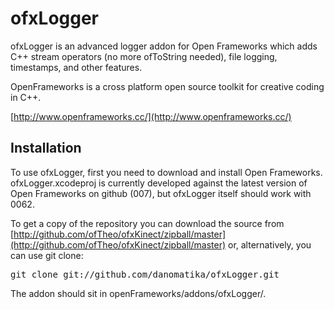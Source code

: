 

ofxLogger
==================

ofxLogger is an advanced logger addon for Open Frameworks which adds C++ stream operators (no more ofToString needed), file logging, timestamps, and other features.

OpenFrameworks is a cross platform open source toolkit for creative coding in C++.

[http://www.openframeworks.cc/](http://www.openframeworks.cc/)

Installation
------------

To use ofxLogger, first you need to download and install Open Frameworks. ofxLogger.xcodeproj is currently developed against the latest version of Open Frameworks on github (007), but ofxLogger itself should work with 0062.

To get a copy of the repository you can download the source from [http://github.com/ofTheo/ofxKinect/zipball/master](http://github.com/ofTheo/ofxKinect/zipball/master) or, alternatively, you can use git clone:
<pre>
git clone git://github.com/danomatika/ofxLogger.git
</pre>

The addon should sit in openFrameworks/addons/ofxLogger/.

